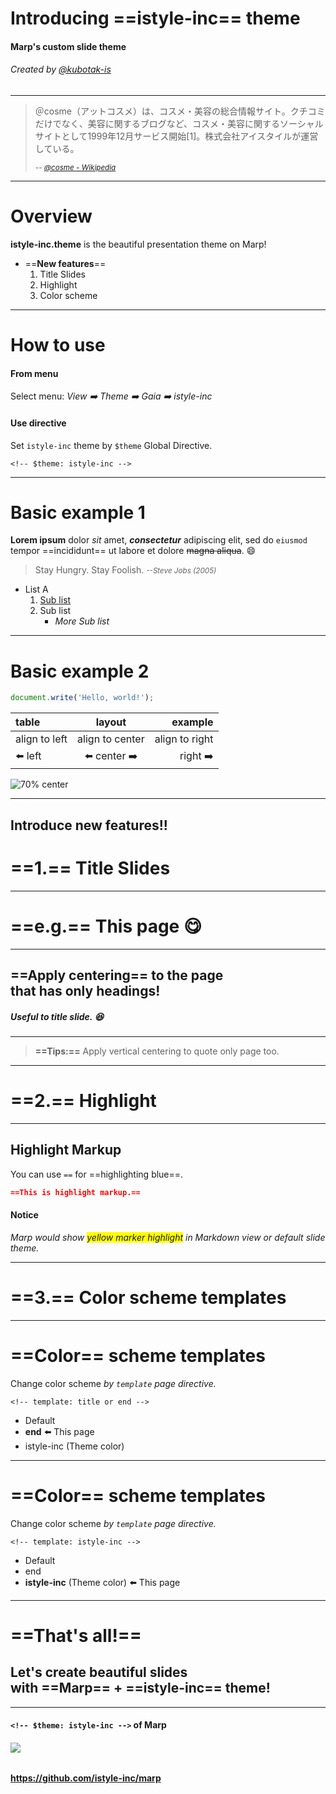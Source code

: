 <!-- $size: 16:9 -->
<!-- $theme: istyle-inc -->
<!-- *template: title -->

# Introducing ==istyle-inc== theme

#### Marp's custom slide theme

###### Created by [@kubotak-is](https://github.com/kubotak-is)

---
<!-- *template: invert -->

> ＠cosme（アットコスメ）は、コスメ・美容の総合情報サイト。クチコミだけでなく、美容に関するブログなど、コスメ・美容に関するソーシャルサイトとして1999年12月サービス開始[1]。株式会社アイスタイルが運営している。
>
> <small>-- *[@cosme - Wikipedia](https://ja.wikipedia.org/wiki/@cosme)*</small>

---

# Overview

**istyle-inc.theme** is the beautiful presentation theme on Marp!

- ==**New features**==
	1. Title Slides
	2. Highlight
	3. Color scheme

---

# How to use

#### From menu

Select menu: *View :arrow_right: Theme :arrow_right: Gaia :arrow_right: istyle-inc*

#### Use directive

Set `istyle-inc` theme by `$theme` Global Directive.

```
<!-- $theme: istyle-inc -->
```

---

# Basic example 1

**Lorem ipsum** dolor *sit* amet, ***consectetur*** adipiscing elit, sed do `eiusmod` tempor ==incididunt== ut labore et dolore ~~magna aliqua~~. :smile:

> Stay Hungry. Stay Foolish. <small>_--Steve Jobs (2005)_</small>

- List A
	1. [Sub list](https://yhatt.github.io/marp/)
	1. Sub list
		- _More Sub list_

---

# Basic example 2

```javascript
document.write('Hello, world!');
```

|table|layout|example|
|:--|:-:|--:|
|align to left|align to center|align to right|
|:arrow_left: left|:arrow_left: center :arrow_right:|right :arrow_right:

![70% center](../images/marp.png)

---
<!-- *template: gaia -->

## Introduce new features!!

# ==1.== Title Slides

---

# ==e.g.== This page :yum:

---

## ==Apply centering== to the page<br />that has only headings!

##### Useful to title slide. :laughing:

---

> **==Tips:==**
> Apply vertical centering to quote only page too.

---
<!-- *template: istyle-inc -->

# ==2.== Highlight

---
## Highlight Markup

You can use `==` for ==highlighting blue==.

```markdown
==This is highlight markup.==
```

#### Notice

*Marp would show <span style="background-color:yellow;">yellow marker highlight</span> in Markdown view or default slide theme.*

---
<!-- *template: istyle-inc -->

# ==3.== Color scheme templates

---
<!-- *template: end -->
# ==Color== scheme templates

Change color scheme *by `template` page directive.*

```
<!-- template: title or end -->
```

- Default
- **end** :arrow_left: This page
- istyle-inc (Theme color)

---
<!-- *template: gaia -->
# ==Color== scheme templates

Change color scheme *by `template` page directive.*

```
<!-- template: istyle-inc -->
```

- Default
- end
- **istyle-inc** (Theme color) :arrow_left: This page

---

<!-- template: istyle-inc -->

# ==That's all!==

## Let's create beautiful slides<br />with ==Marp== + ==istyle-inc== theme!

---
<!-- *template: end -->
#### `<!-- $theme: istyle-inc -->` of Marp

###### [![](../images/marp.png)](https://github.com/istyle-inc/marp)

#### https://github.com/istyle-inc/marp
